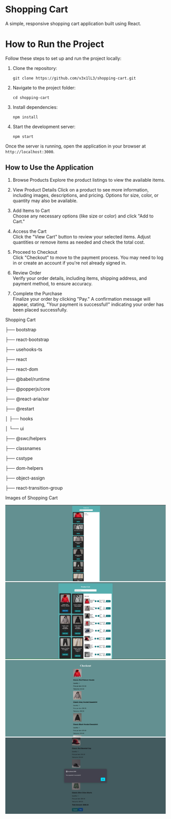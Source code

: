 # Shopping Cart

A simple, responsive shopping cart application built using React.

# How to Run the Project

Follow these steps to set up and run the project locally:

1. Clone the repository:

   ```
   git clone https://github.com/v3x1lL3/shopping-cart.git
   ```

2. Navigate to the project folder:

   ```
   cd shopping-cart
   ```

3. Install dependencies:

   ```
   npm install
   ```

4. Start the development server:

   ```
   npm start
   ```

Once the server is running, open the application in your browser at `http://localhost:3000`.

## How to Use the Application

1. Browse Products
   Explore the product listings to view the available items.

2. View Product Details
   Click on a product to see more information, including images, descriptions, and pricing. Options for size, color, or quantity may also be available.

3. Add Items to Cart  
   Choose any necessary options (like size or color) and click "Add to Cart."

4. Access the Cart  
   Click the "View Cart" button to review your selected items. Adjust quantities or remove items as needed and check the total cost.

5. Proceed to Checkout  
   Click "Checkout" to move to the payment process. You may need to log in or create an account if you're not already signed in.

6. Review Order  
   Verify your order details, including items, shipping address, and payment method, to ensure accuracy.

7. Complete the Purchase  
   Finalize your order by clicking "Pay." A confirmation message will appear, stating, "Your payment is successful!" indicating your order has been placed successfully.

Shopping Cart

├── bootstrap

├── react-bootstrap

├── usehooks-ts

├── react

├── react-dom

├── @babel/runtime

├── @popperjs/core

├── @react-aria/ssr

├── @restart

│ ├── hooks

│ └── ui

├── @swc/helpers

├── classnames

├── csstype

├── dom-helpers

├── object-assign

├── react-transition-group

Images of Shopping Cart

![image alt](https://github.com/v3x1lL3/shopping-cart/blob/main/images/1.png)
![image alt](https://github.com/v3x1lL3/shopping-cart/blob/main/images/2.png)
![image alt](https://github.com/v3x1lL3/shopping-cart/blob/main/images/3.png)
![image alt](https://github.com/v3x1lL3/shopping-cart/blob/main/images/4.png)
